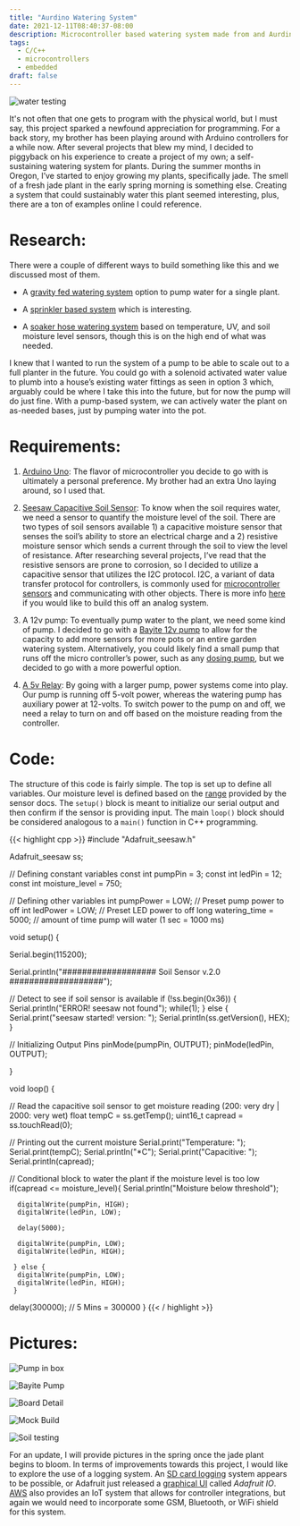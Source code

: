 ```yaml
---
title: "Aurdino Watering System"
date: 2021-12-11T08:40:37-08:00
description: Microcontroller based watering system made from and Aurdino
tags:
  - C/C++
  - microcontrollers
  - embedded
draft: false
---
```


![water testing](/images/project_images/arduino_project/full_build.png#center)

It's not often that one gets to program with the physical world, but I must say, this project sparked a newfound appreciation for programming. For a back story, my brother has been playing around with Arduino controllers for a while now. After several projects that blew my mind, I decided to piggyback on his experience to create a project of my own; a self-sustaining watering system for plants. During the summer months in Oregon, I’ve started to enjoy growing my plants, specifically jade. The smell of a fresh jade plant in the early spring morning is something else. Creating a system that could sustainably water this plant seemed interesting, plus, there are a ton of examples online I could reference.

# Research: 
There were a couple of different ways to build something like this and we discussed most of them.

* A [gravity fed watering system](https://circuitdigest.com/microcontroller-projects/arduino-automatic-plant-watering-system) option to pump water for a single plant.    

* A [sprinkler based system](https://www.instructables.com/id/Arduino-Automatic-Watering-System-For-Plants/) which is interesting. 

* A [soaker hose watering system](https://www.youtube.com/watch?v=O_Q1WKCtWiA) based on temperature, UV, and soil moisture level sensors, though this is on the high end of what was needed.

I knew that I wanted to run the system of a pump to be able to scale out to a full planter in the future. You could go with a solenoid activated water value to plumb into a house’s existing water fittings as seen in option 3 which, arguably could be where I take this into the future, but for now the pump will do just fine. With a pump-based system, we can actively water the plant on as-needed bases, just by pumping water into the pot.

# Requirements: 
1. [Arduino Uno](https://store.arduino.cc/usa/arduino-uno-rev3): The flavor of microcontroller you decide to go with is ultimately a personal preference. My brother had an extra Uno laying around, so I used that.

2. [Seesaw Capacitive Soil Sensor](https://learn.adafruit.com/adafruit-stemma-soil-sensor-i2c-capacitive-moisture-sensor/python-circuitpython-test): To know when the soil requires water, we need a sensor to quantify the moisture level of the soil. There are two types of soil sensors available 1) a capacitive moisture sensor that senses the soil’s ability to store an electrical charge and a 2) resistive moisture sensor which sends a current through the soil to view the level of resistance. After researching several projects, I’ve read that the resistive sensors are prone to corrosion, so I decided to utilize a capacitive sensor that utilizes the I2C protocol. I2C, a variant of data transfer protocol for controllers, is commonly used for [microcontroller sensors](https://dronebotworkshop.com/i2c-arduino-arduino/) and communicating with other objects. There is more info [here](https://electrosome.com/interfacing-soil-moisture-sensor-arduino/) if you would like to build this off an analog system. 

3. A 12v pump: To eventually pump water to the plant, we need some kind of pump. I decided to go with a [Bayite 12v pump](https://www.amazon.com/gp/product/B074MZYS37/ref=ppx_yo_dt_b_asin_title_o07_s00?ie=UTF8&psc=1) to allow for the capacity to add more sensors for more pots or an entire garden watering system. Alternatively, you could likely find a small pump that runs off the micro controller’s power, such as any [dosing pump](https://www.amazon.com/Gikfun-Peristaltic-Connector-Aquarium-Analytic/dp/B01IUVHB8E/ref=sr_1_9?keywords=5v+water+pump&qid=1580185420&sr=8-9), but we decided to go with a more powerful option. 

4. [A 5v Relay](https://www.adafruit.com/product/3191): By going with a larger pump, power systems come into play. Our pump is running off 5-volt power, whereas the watering pump has auxiliary power at 12-volts. To switch power to the pump on and off, we need a relay to turn on and off based on the moisture reading from the controller.

# Code:
The structure of this code is fairly simple. The top is set up to define all variables. Our moisture level is defined based on the [range](https://learn.adafruit.com/adafruit-stemma-soil-sensor-i2c-capacitive-moisture-sensor/overview) provided by the sensor docs. The `setup()` block is meant to initialize our serial output and then confirm if the sensor is providing input. The main `loop()` block should be considered analogous to a `main()` function in C++ programming. 

{{< highlight cpp >}}
#include "Adafruit_seesaw.h"

Adafruit_seesaw ss;

// Defining constant variables
const int pumpPin = 3;
const int ledPin = 12; 
const int moisture_level = 750; 

// Defining other variables
int pumpPower = LOW;    // Preset pump power to off
int ledPower = LOW;     // Preset LED power to off
long watering_time = 5000;    // amount of time pump will water (1 sec = 1000 ms)


void setup() {

  Serial.begin(115200);

  Serial.println("################### Soil Sensor v.2.0 ###################");

  // Detect to see if soil sensor is available
  if (!ss.begin(0x36)) {
    Serial.println("ERROR! seesaw not found");
    while(1);
  } else {
    Serial.print("seesaw started! version: ");
    Serial.println(ss.getVersion(), HEX);
  }

  // Initializing Output Pins
  pinMode(pumpPin, OUTPUT);
  pinMode(ledPin, OUTPUT);

}


void loop() {

  // Read the capacitive soil sensor to get moisture reading (200: very dry | 2000: very wet)
  float tempC = ss.getTemp();
  uint16_t capread = ss.touchRead(0);

  // Printing out the current moisture
  Serial.print("Temperature: "); Serial.print(tempC); Serial.println("*C");
  Serial.print("Capacitive: "); 
  Serial.println(capread);

  // Conditional block to water the plant if the moisture level is too low
  if(capread <= moisture_level){
    Serial.println("Moisture below threshold");
    
      digitalWrite(pumpPin, HIGH);
      digitalWrite(ledPin, LOW);

      delay(5000);

      digitalWrite(pumpPin, LOW);
      digitalWrite(ledPin, HIGH);

     } else {
      digitalWrite(pumpPin, LOW);
      digitalWrite(ledPin, HIGH);
     }
 
  delay(300000); 
  // 5 Mins = 300000
}
{{< / highlight >}}

# Pictures:
![Pump in box](/images/project_images/arduino_project/box.png#center)

![Bayite Pump](/images/project_images/arduino_project/pump.png#center)

![Board Detail](/images/project_images/arduino_project/uno_detail.png#center)

![Mock Build](/images/project_images/arduino_project/mock_build.png#center)

![Soil testing](/images/project_images/arduino_project/testing.png#center)

For an update, I will provide pictures in the spring once the jade plant begins to bloom. In terms of improvements towards this project, I would like to explore the use of a logging system. An [SD card logging](https://startingelectronics.org/software/arduino/web-server/01-log-data/) system appears to be possible, or Adafruit just released a [graphical UI](https://io.adafruit.com/) called _Adafruit IO_. [AWS](https://aws.amazon.com/iot-things-graph/) also provides an IoT system that allows for controller integrations, but again we would need to incorporate some GSM, Bluetooth, or WiFi shield for this system.

